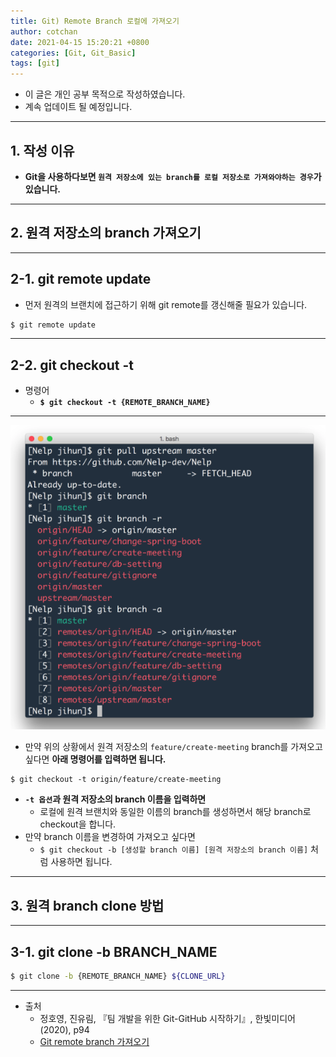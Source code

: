 ```yaml
---
title: Git) Remote Branch 로컬에 가져오기
author: cotchan
date: 2021-04-15 15:20:21 +0800 
categories: [Git, Git_Basic]
tags: [git]
---
```


+ 이 글은 개인 공부 목적으로 작성하였습니다.
+ 계속 업데이트 될 예정입니다.

---

## 1. 작성 이유

+ **Git을 사용하다보면 `원격 저장소에 있는 branch를 로컬 저장소로 가져와야하는 경우`가 있습니다.** 

---

## 2. 원격 저장소의 branch 가져오기

---

## 2-1. git remote update

+ 먼저 원격의 브랜치에 접근하기 위해 git remote를 갱신해줄 필요가 있습니다.

```bash
$ git remote update
```

---

## 2-2. git checkout -t 

+ 명령어
  + **`$ git checkout -t {REMOTE_BRANCH_NAME}`**

---

![Desktop View](/assets/img/post/git/2021-04-15-git-get-remote-branch.png)

+ 만약 위의 상황에서 원격 저장소의 `feature/create-meeting` branch를 가져오고 싶다면 **아래 명령어를 입력하면 됩니다.**

```
$ git checkout -t origin/feature/create-meeting
```

+ **`-t 옵션`과 원격 저장소의 branch 이름을 입력하면** 
  + 로컬에 원격 브랜치와 동일한 이름의 branch를 생성하면서 해당 branch로 checkout을 합니다.
+ 만약 branch 이름을 변경하여 가져오고 싶다면
  + `$ git checkout -b [생성할 branch 이름] [원격 저장소의 branch 이름]` 처럼 사용하면 됩니다.

---

## 3. 원격 branch clone 방법

---

## 3-1. git clone -b BRANCH_NAME

```bash
$ git clone -b {REMOTE_BRANCH_NAME} ${CLONE_URL}
```

---

+ 출처
    + 정호영, 진유림, 『팀 개발을 위한 Git-GitHub 시작하기』, 한빛미디어(2020), p94
    + [Git remote branch 가져오기](https://cjh5414.github.io/get-git-remote-branch/)
